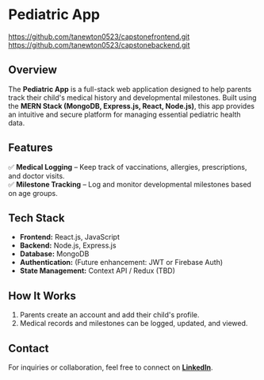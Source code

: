 # Pediatric App  
https://github.com/tanewton0523/capstonefrontend.git
https://github.com/tanewton0523/capstonebackend.git

## Overview  
The **Pediatric App** is a full-stack web application designed to help parents track their child's medical history and developmental milestones. Built using the **MERN Stack (MongoDB, Express.js, React, Node.js)**, this app provides an intuitive and secure platform for managing essential pediatric health data.  

## Features  
✅ **Medical Logging** – Keep track of vaccinations, allergies, prescriptions, and doctor visits.  
✅ **Milestone Tracking** – Log and monitor developmental milestones based on age groups.  

## Tech Stack  
- **Frontend:** React.js, JavaScript  
- **Backend:** Node.js, Express.js  
- **Database:** MongoDB  
- **Authentication:** (Future enhancement: JWT or Firebase Auth)  
- **State Management:** Context API / Redux (TBD)  

## How It Works  
1. Parents create an account and add their child's profile.  
2. Medical records and milestones can be logged, updated, and viewed.   

## Contact  
For inquiries or collaboration, feel free to connect on **[LinkedIn](https://www.linkedin.com/in/temecha-griffin/)**.  
